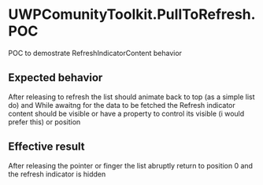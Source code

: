 # UWPComunityToolkit.PullToRefresh.POC
POC to demostrate RefreshIndicatorContent behavior

## Expected behavior
After releasing to refresh the list should animate back to top (as a simple list do) and While awaitng for 
the data to be fetched the Refresh indicator content should be visible or have a property to control its visible (i would prefer this)
or position

## Effective result
After releasing the pointer or finger the list abruptly return to position 0 and the refresh indicator is hidden

